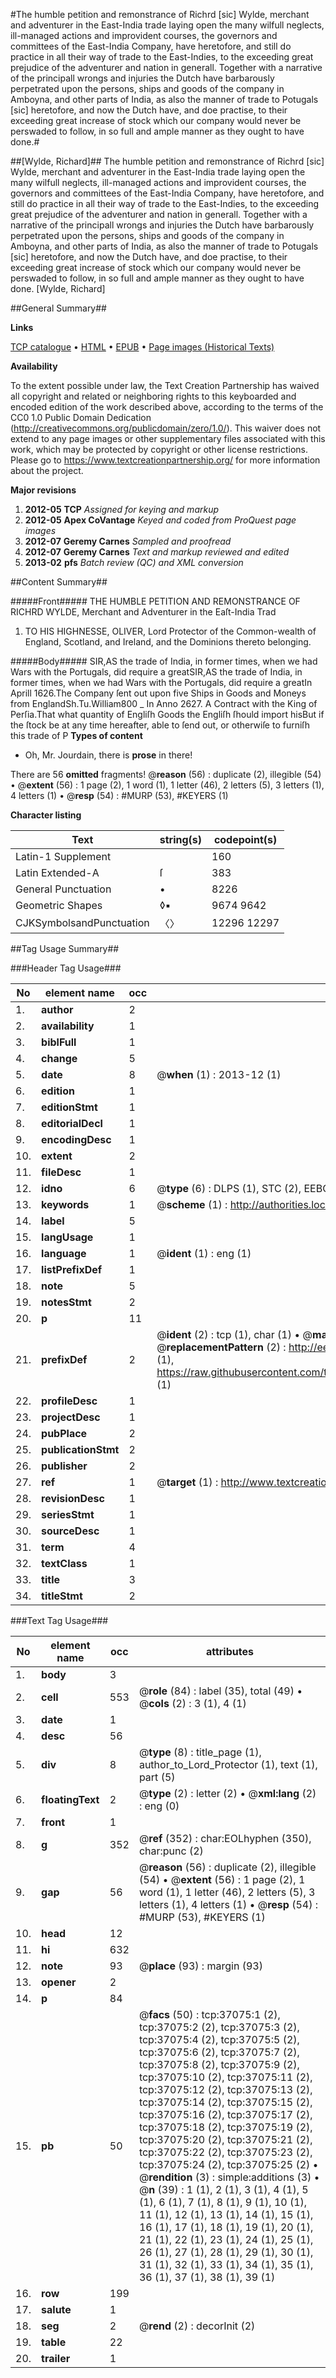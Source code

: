 #The humble petition and remonstrance of Richrd [sic] Wylde, merchant and adventurer in the East-India trade laying open the many wilfull neglects, ill-managed actions and improvident courses, the governors and committees of the East-India Company, have heretofore, and still do practice in all their way of trade to the East-Indies, to the exceeding great prejudice of the adventurer and nation in generall. Together with a narrative of the principall wrongs and injuries the Dutch have barbarously perpetrated upon the persons, ships and goods of the company in Amboyna, and other parts of India, as also the manner of trade to Potugals [sic] heretofore, and now the Dutch have, and doe practise, to their exceeding great increase of stock which our company would never be perswaded to follow, in so full and ample manner as they ought to have done.#

##[Wylde, Richard]##
The humble petition and remonstrance of Richrd [sic] Wylde, merchant and adventurer in the East-India trade laying open the many wilfull neglects, ill-managed actions and improvident courses, the governors and committees of the East-India Company, have heretofore, and still do practice in all their way of trade to the East-Indies, to the exceeding great prejudice of the adventurer and nation in generall. Together with a narrative of the principall wrongs and injuries the Dutch have barbarously perpetrated upon the persons, ships and goods of the company in Amboyna, and other parts of India, as also the manner of trade to Potugals [sic] heretofore, and now the Dutch have, and doe practise, to their exceeding great increase of stock which our company would never be perswaded to follow, in so full and ample manner as they ought to have done.
[Wylde, Richard]

##General Summary##

**Links**

[TCP catalogue](http://www.ota.ox.ac.uk/tcp/)  • 
[HTML](http://tei.it.ox.ac.uk/tcp/Texts-HTML/free/A67/A67213.html)  • 
[EPUB](http://tei.it.ox.ac.uk/tcp/Texts-EPUB/free/A67/A67213.epub) • 
[Page images (Historical Texts)](https://historicaltexts.jisc.ac.uk/eebo-99832601e)

**Availability**

To the extent possible under law, the Text Creation Partnership has waived all copyright and related or neighboring rights to this keyboarded and encoded edition of the work described above, according to the terms of the CC0 1.0 Public Domain Dedication (http://creativecommons.org/publicdomain/zero/1.0/). This waiver does not extend to any page images or other supplementary files associated with this work, which may be protected by copyright or other license restrictions. Please go to https://www.textcreationpartnership.org/ for more information about the project.

**Major revisions**

1. __2012-05__ __TCP__ *Assigned for keying and markup*
1. __2012-05__ __Apex CoVantage__ *Keyed and coded from ProQuest page images*
1. __2012-07__ __Geremy Carnes__ *Sampled and proofread*
1. __2012-07__ __Geremy Carnes__ *Text and markup reviewed and edited*
1. __2013-02__ __pfs__ *Batch review (QC) and XML conversion*

##Content Summary##

#####Front#####
THE HUMBLE PETITION AND REMONSTRANCE OF RICHRD WYLDE, Merchant and Adventurer in the Eaſt-India Trad
1. TO HIS HIGHNESSE, OLIVER, Lord Protector of the Common-wealth of England, Scotland, and Ireland, and the Dominions thereto belonging.

#####Body#####
SIR,AS the trade of India, in former times, when we had Wars with the Portugals, did require a greatSIR,AS the trade of India, in former times, when we had Wars with the Portugals, did require a greatIn Aprill 1626.The Company ſent out upon five Ships in Goods and Moneys from EnglandSh.Tu.William800
    _ In Anno 2627.
A Contract with the King of Perſia.That what quantity of Engliſh Goods the Engliſh ſhould import hisBut if the ſtock be at any time hereafter, able to ſend out, or otherwiſe to furniſh this trade of P
**Types of content**

  * Oh, Mr. Jourdain, there is **prose** in there!

There are 56 **omitted** fragments! 
 @__reason__ (56) : duplicate (2), illegible (54)  •  @__extent__ (56) : 1 page (2), 1 word (1), 1 letter (46), 2 letters (5), 3 letters (1), 4 letters (1)  •  @__resp__ (54) : #MURP (53), #KEYERS (1)

**Character listing**


|Text|string(s)|codepoint(s)|
|---|---|---|
|Latin-1 Supplement| |160|
|Latin Extended-A|ſ|383|
|General Punctuation|•|8226|
|Geometric Shapes|◊▪|9674 9642|
|CJKSymbolsandPunctuation|〈〉|12296 12297|

##Tag Usage Summary##

###Header Tag Usage###

|No|element name|occ|attributes|
|---|---|---|---|
|1.|__author__|2||
|2.|__availability__|1||
|3.|__biblFull__|1||
|4.|__change__|5||
|5.|__date__|8| @__when__ (1) : 2013-12 (1)|
|6.|__edition__|1||
|7.|__editionStmt__|1||
|8.|__editorialDecl__|1||
|9.|__encodingDesc__|1||
|10.|__extent__|2||
|11.|__fileDesc__|1||
|12.|__idno__|6| @__type__ (6) : DLPS (1), STC (2), EEBO-CITATION (1), PROQUEST (1), VID (1)|
|13.|__keywords__|1| @__scheme__ (1) : http://authorities.loc.gov/ (1)|
|14.|__label__|5||
|15.|__langUsage__|1||
|16.|__language__|1| @__ident__ (1) : eng (1)|
|17.|__listPrefixDef__|1||
|18.|__note__|5||
|19.|__notesStmt__|2||
|20.|__p__|11||
|21.|__prefixDef__|2| @__ident__ (2) : tcp (1), char (1)  •  @__matchPattern__ (2) : ([0-9\-]+):([0-9IVX]+) (1), (.+) (1)  •  @__replacementPattern__ (2) : http://eebo.chadwyck.com/downloadtiff?vid=$1&page=$2 (1), https://raw.githubusercontent.com/textcreationpartnership/Texts/master/tcpchars.xml#$1 (1)|
|22.|__profileDesc__|1||
|23.|__projectDesc__|1||
|24.|__pubPlace__|2||
|25.|__publicationStmt__|2||
|26.|__publisher__|2||
|27.|__ref__|1| @__target__ (1) : http://www.textcreationpartnership.org/docs/. (1)|
|28.|__revisionDesc__|1||
|29.|__seriesStmt__|1||
|30.|__sourceDesc__|1||
|31.|__term__|4||
|32.|__textClass__|1||
|33.|__title__|3||
|34.|__titleStmt__|2||


###Text Tag Usage###

|No|element name|occ|attributes|
|---|---|---|---|
|1.|__body__|3||
|2.|__cell__|553| @__role__ (84) : label (35), total (49)  •  @__cols__ (2) : 3 (1), 4 (1)|
|3.|__date__|1||
|4.|__desc__|56||
|5.|__div__|8| @__type__ (8) : title_page (1), author_to_Lord_Protector (1), text (1), part (5)|
|6.|__floatingText__|2| @__type__ (2) : letter (2)  •  @__xml:lang__ (2) : eng (0)|
|7.|__front__|1||
|8.|__g__|352| @__ref__ (352) : char:EOLhyphen (350), char:punc (2)|
|9.|__gap__|56| @__reason__ (56) : duplicate (2), illegible (54)  •  @__extent__ (56) : 1 page (2), 1 word (1), 1 letter (46), 2 letters (5), 3 letters (1), 4 letters (1)  •  @__resp__ (54) : #MURP (53), #KEYERS (1)|
|10.|__head__|12||
|11.|__hi__|632||
|12.|__note__|93| @__place__ (93) : margin (93)|
|13.|__opener__|2||
|14.|__p__|84||
|15.|__pb__|50| @__facs__ (50) : tcp:37075:1 (2), tcp:37075:2 (2), tcp:37075:3 (2), tcp:37075:4 (2), tcp:37075:5 (2), tcp:37075:6 (2), tcp:37075:7 (2), tcp:37075:8 (2), tcp:37075:9 (2), tcp:37075:10 (2), tcp:37075:11 (2), tcp:37075:12 (2), tcp:37075:13 (2), tcp:37075:14 (2), tcp:37075:15 (2), tcp:37075:16 (2), tcp:37075:17 (2), tcp:37075:18 (2), tcp:37075:19 (2), tcp:37075:20 (2), tcp:37075:21 (2), tcp:37075:22 (2), tcp:37075:23 (2), tcp:37075:24 (2), tcp:37075:25 (2)  •  @__rendition__ (3) : simple:additions (3)  •  @__n__ (39) : 1 (1), 2 (1), 3 (1), 4 (1), 5 (1), 6 (1), 7 (1), 8 (1), 9 (1), 10 (1), 11 (1), 12 (1), 13 (1), 14 (1), 15 (1), 16 (1), 17 (1), 18 (1), 19 (1), 20 (1), 21 (1), 22 (1), 23 (1), 24 (1), 25 (1), 26 (1), 27 (1), 28 (1), 29 (1), 30 (1), 31 (1), 32 (1), 33 (1), 34 (1), 35 (1), 36 (1), 37 (1), 38 (1), 39 (1)|
|16.|__row__|199||
|17.|__salute__|1||
|18.|__seg__|2| @__rend__ (2) : decorInit (2)|
|19.|__table__|22||
|20.|__trailer__|1||
